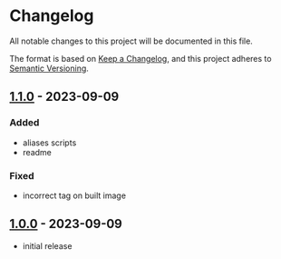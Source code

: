 # Changelog

All notable changes to this project will be documented in this file.

The format is based on [Keep a Changelog],
and this project adheres to [Semantic Versioning].

## [1.1.0] - 2023-09-09

### Added

- aliases scripts
- readme

### Fixed

- incorrect tag on built image

## [1.0.0] - 2023-09-09

- initial release

<!-- Links -->
[keep a changelog]: https://keepachangelog.com/en/1.0.0/
[semantic versioning]: https://semver.org/spec/v2.0.0.html

<!-- Versions -->
[1.1.0]: https://git.shantih19.xyz/shantih19/please_docker/
[1.0.0]: https://git.shantih19.xyz/shantih19/please_docker/releases/tag/v1.0.0
